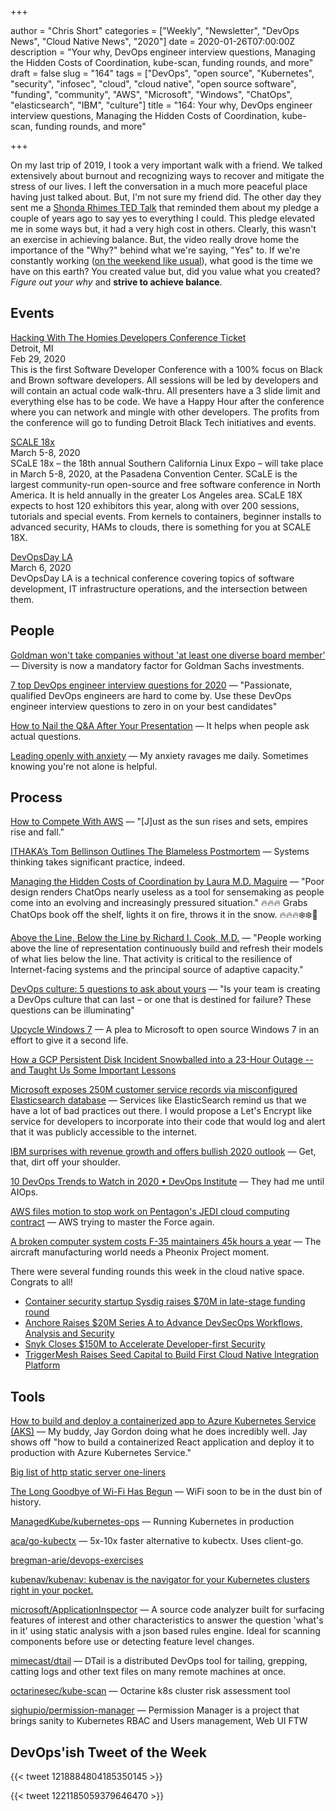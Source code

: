 +++

author = "Chris Short"
categories = ["Weekly", "Newsletter", "DevOps News", "Cloud Native News", "2020"]
date = 2020-01-26T07:00:00Z
description = "Your why, DevOps engineer interview questions, Managing the Hidden Costs of Coordination, kube-scan, funding rounds, and more"
draft = false
slug = "164"
tags = ["DevOps", "open source", "Kubernetes", "security", "infosec", "cloud", "cloud native", "open source software", "funding", "community", "AWS", "Microsoft", "Windows", "ChatOps", "elasticsearch", "IBM", "culture"]
title = "164: Your why, DevOps engineer interview questions, Managing the Hidden Costs of Coordination, kube-scan, funding rounds, and more"

+++

On my last trip of 2019, I took a very important walk with a friend. We talked extensively about burnout and recognizing ways to recover and mitigate the stress of our lives. I left the conversation in a much more peaceful place having just talked about. But, I'm not sure my friend did. The other day they sent me a [Shonda Rhimes TED Talk](https://youtu.be/gmj-azFbpkA) that reminded them about my pledge a couple of years ago to say yes to everything I could. This pledge elevated me in some ways but, it had a very high cost in others. Clearly, this wasn't an exercise in achieving balance. But, the video really drove home the importance of the "Why?" behind what we're saying, "Yes" to. If we're constantly working ([on the weekend like usual](https://open.spotify.com/track/5yY9lUy8nbvjM1Uyo1Uqoc?si=KLc63v_nRE2dDfFqvtMBwQ)), what good is the time we have on this earth? You created value but, did you value what you created? *Figure out your why* and **strive to achieve balance**.

## Events

[Hacking With The Homies Developers Conference Ticket](https://www.eventbrite.com/e/hacking-with-the-homies-developers-conference-tickets-83203845943)  
Detroit, MI  
Feb 29, 2020  
This is the first Software Developer Conference with a 100% focus on Black and Brown software developers. All sessions will be led by developers and will contain an actual code walk-thru. All presenters have a 3 slide limit and everything else has to be code. We have a Happy Hour after the conference where you can network and mingle with other developers. The profits from the conference will go to funding Detroit Black Tech initiatives and events.

[SCALE 18x](https://www.socallinuxexpo.org)  
March 5-8, 2020  
SCaLE 18x – the 18th annual Southern California Linux Expo – will take place in March 5-8, 2020, at the Pasadena Convention Center. SCaLE is the largest community-run open-source and free software conference in North America. It is held annually in the greater Los Angeles area. SCaLE 18X expects to host 120 exhibitors this year, along with over 200 sessions, tutorials and special events. From kernels to containers, beginner installs to advanced security, HAMs to clouds, there is something for you at SCALE 18X.

[DevOpsDay LA](https://devopsdays.org/events/2020-los-angeles/)  
March 6, 2020  
DevOpsDay LA is a technical conference covering topics of software development, IT infrastructure operations, and the intersection between them.

## People

[Goldman won't take companies without 'at least one diverse board member'](https://www.cnbc.com/2020/01/23/goldman-wont-take-companies-public-that-dont-have-at-least-one-diverse-board-candidate-ceo-says.html) — Diversity is now a mandatory  factor for Goldman Sachs investments.

[7 top DevOps engineer interview questions for 2020](https://enterprisersproject.com/article/2020/1/devops-engineer-interview-questions-2020) — "Passionate, qualified DevOps engineers are hard to come by. Use these DevOps engineer interview questions to zero in on your best candidates"

[How to Nail the Q&A After Your Presentation](https://hbr.org/2020/01/how-to-nail-the-qa-after-your-presentation) — It helps when people ask actual questions.

[Leading openly with anxiety](https://opensource.com/open-organization/20/1/leading-openly-anxiety) — My anxiety ravages me daily. Sometimes knowing you're not alone is helpful.

## Process

[How to Compete With AWS](https://redmonk.com/sogrady/2020/01/24/how-to-compete-with-aws/) — "[J]ust as the sun rises and sets, empires rise and fall."

[ITHAKA’s Tom Bellinson Outlines The Blameless Postmortem](https://cronicle.press/2020/01/07/ithakas-tom-bellinson-outlines-the-blameless-postmortem/) — Systems thinking takes significant practice, indeed.

[Managing the Hidden Costs of Coordination by Laura M.D. Maguire](https://queue.acm.org/detail.cfm?ref=rss&id=3380779) — "Poor design renders ChatOps nearly useless as a tool for sensemaking as people come into an evolving and increasingly pressured situation." 🔥🔥🔥 Grabs ChatOps book off the shelf, lights it on fire, throws it in the snow. 🔥🔥🔥❄️❄️💨

[Above the Line, Below the Line by Richard I. Cook, M.D.](https://queue.acm.org/detail.cfm?ref=rss&id=3380777) — "People working above the line of representation continuously build and refresh their models of what lies below the line. That activity is critical to the resilience of Internet-facing systems and the principal source of adaptive capacity."

[DevOps culture: 5 questions to ask about yours](https://enterprisersproject.com/article/2020/1/devops-culture-5-questions) — "Is your team is creating a DevOps culture that can last – or one that is destined for failure? These questions can be illuminating"

[Upcycle Windows 7](https://www.fsf.org/windows/upcycle-windows-7) — A plea to Microsoft to open source Windows 7 in an effort to give it a second life.

[How a GCP Persistent Disk Incident Snowballed into a 23-Hour Outage -- and Taught Us Some Important Lessons](https://grafana.com/blog/2020/01/23/how-a-gcp-persistent-disk-incident-snowballed-into-a-23-hour-outage-and-taught-us-some-important-lessons/)

[Microsoft exposes 250M customer service records via misconfigured Elasticsearch database](https://siliconangle.com/2020/01/22/microsoft-exposes-250m-customer-service-records-via-misconfigured-elasticsearch-database/) — Services like ElasticSearch remind us that we have a lot of bad practices out there. I would propose a Let's Encrypt like service for developers to incorporate into their code that would log and alert that it was publicly accessible to the internet.

[IBM surprises with revenue growth and offers bullish 2020 outlook](https://siliconangle.com/2020/01/21/ibm-surprises-revenue-growth-offers-bullish-2020-outlook/) — Get, that, dirt off your shoulder.

[10 DevOps Trends to Watch in 2020 • DevOps Institute](https://devopsinstitute.com/2020/01/21/10-devops-trends-to-watch-in-2020/) — They had me until AIOps.

[AWS files motion to stop work on Pentagon's JEDI cloud computing contract](https://siliconangle.com/2020/01/23/aws-files-motion-stop-jedi-cloud-computing-contract-work/) — AWS trying to master the Force again.

[A broken computer system costs F-35 maintainers 45k hours a year](https://taskandpurpose.com/f35-computer-logistics-system-broken) — The aircraft manufacturing world needs a Pheonix Project moment.

There were several funding rounds this week in the cloud native space. Congrats to all!

* [Container security startup Sysdig raises $70M in late-stage funding round](https://siliconangle.com/2020/01/22/container-security-startup-sysdig-raises-70m-series-e-funding-round/)
* [Anchore Raises $20M Series A to Advance DevSecOps Workflows, Analysis and Security](https://anchore.com/20200122-series-a/)
* [Snyk Closes $150M to Accelerate Developer-first Security](https://snyk.io/blog/snyk-closes-150m/)
* [TriggerMesh Raises Seed Capital to Build First Cloud Native Integration Platform](https://triggermesh.com/2020/01/triggermesh-raises-seed-capital-to-build-first-cloud-native-integration-platform)

## Tools

[How to build and deploy a containerized app to Azure Kubernetes Service (AKS)](https://channel9.msdn.com/Shows/Azure-Friday/How-to-build-and-deploy-a-containerized-app-to-Azure-Kubernetes-Service-AKS) — My buddy, Jay Gordon doing what he does incredibly well. Jay shows off "how to build a containerized React application and deploy it to production with Azure Kubernetes Service."

[Big list of http static server one-liners](https://gist.github.com/willurd/5720255)

[The Long Goodbye of Wi-Fi Has Begun](https://spectrum.ieee.org/telecom/wireless/the-long-goodbye-of-wifi-has-begun) — WiFi soon to be in the dust bin of history.

[ManagedKube/kubernetes-ops](https://github.com/ManagedKube/kubernetes-ops) — Running Kubernetes in production

[aca/go-kubectx](https://github.com/aca/go-kubectx) — 5x-10x faster alternative to kubectx. Uses client-go.

[bregman-arie/devops-exercises](https://github.com/bregman-arie/devops-exercises)

[kubenav/kubenav: kubenav is the navigator for your Kubernetes clusters right in your pocket.](https://github.com/kubenav/kubenav)

[microsoft/ApplicationInspector](https://github.com/microsoft/ApplicationInspector) — A source code analyzer built for surfacing features of interest and other characteristics to answer the question 'what's in it' using static analysis with a json based rules engine. Ideal for scanning components before use or detecting feature level changes.

[mimecast/dtail](https://github.com/mimecast/dtail) — DTail is a distributed DevOps tool for tailing, grepping, catting logs and other text files on many remote machines at once.

[octarinesec/kube-scan](https://github.com/octarinesec/kube-scan) — Octarine k8s cluster risk assessment tool

[sighupio/permission-manager](https://github.com/sighupio/permission-manager) — Permission Manager is a project that brings sanity to Kubernetes RBAC and Users management, Web UI FTW

## DevOps'ish Tweet of the Week

{{< tweet 1218884804185350145 >}}

{{< tweet 1221185059379646470 >}}